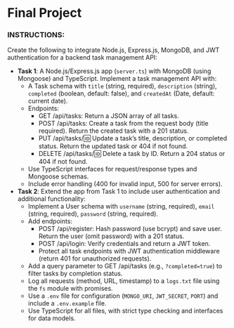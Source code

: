 # Final Project
### INSTRUCTIONS:
Create the following to integrate Node.js, Express.js, MongoDB, and JWT authentication for a backend task management API:
- **Task 1**: A Node.js/Express.js app (`server.ts`) with MongoDB (using Mongoose) and TypeScript. Implement a task management API with:
  - A Task schema with `title` (string, required), `description` (string), `completed` (boolean, default: false), and `createdAt` (Date, default: current date).
  - Endpoints:
    - GET /api/tasks: Return a JSON array of all tasks.
    - POST /api/tasks: Create a task from the request body (title required). Return the created task with a 201 status.
    - PUT /api/tasks/:id: Update a task’s title, description, or completed status. Return the updated task or 404 if not found.
    - DELETE /api/tasks/:id: Delete a task by ID. Return a 204 status or 404 if not found.
  - Use TypeScript interfaces for request/response types and Mongoose schemas.
  - Include error handling (400 for invalid input, 500 for server errors).
- **Task 2**: Extend the app from Task 1 to include user authentication and additional functionality:
  - Implement a User schema with `username` (string, required), `email` (string, required), `password` (string, required).
  - Add endpoints:
    - POST /api/register: Hash password (use bcrypt) and save user. Return the user (omit password) with a 201 status.
    - POST /api/login: Verify credentials and return a JWT token.
    - Protect all task endpoints with JWT authentication middleware (return 401 for unauthorized requests).
  - Add a query parameter to GET /api/tasks (e.g., `?completed=true`) to filter tasks by completion status.
  - Log all requests (method, URL, timestamp) to a `logs.txt` file using the `fs` module with promises.
  - Use a `.env` file for configuration (`MONGO_URI`, `JWT_SECRET`, `PORT`) and include a `.env.example` file.
  - Use TypeScript for all files, with strict type checking and interfaces for data models.